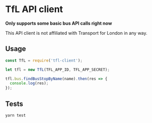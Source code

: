 # TfL API client

**Only supports some basic bus API calls right now**

This API client is not affiliated with Transport for London in any way.

## Usage

```javascript
const TfL = require('tfl-client');

let tfl = new TfL(TFL_APP_ID, TFL_APP_SECRET);

tfl.bus.findBusStopByName(name).then(res => {
  console.log(res);
});
```

## Tests

```
yarn test
```
